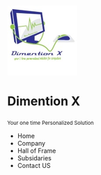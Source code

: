 <!DOCTYPE html>
<html lang="en">
<head>
    <meta charset="UTF-8">
    <title>Rebirth of an Organisation</title>
    <link rel="stylesheet" href="Design.css"/>
    <script rel="script" src="Scripts.js"> </script>
</head>
<body>
<div id="body">
        <div id ="logo">
            <img src="resources/Logo.jpg" alt="Dimemtion X logo"/>
        </div>
    <div id="Heading">
        <div id="superscrpita">
            <h1> Dimention X </h1>
            <sub id="subscripta"> Your one time Personalized Solution </sub>
        </div>
        <div id="men">
            <ul>
                <li>Home</li>
                <li>Company</li>
                <li>Hall of Frame</li>
                <li>Subsidaries</li>
                <li>Contact US</li>
            </ul>
        </div>
    </div>
</div>
</body>
</html>
